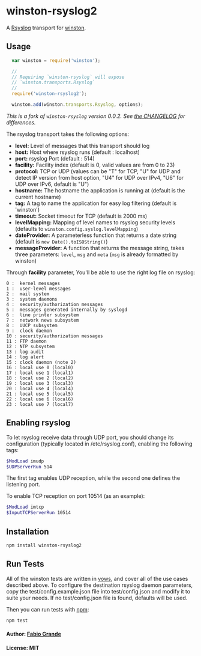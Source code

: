 # winston-rsyslog2

A [Rsyslog][0] transport for [winston][1].

## Usage
``` js
  var winston = require('winston');

  //
  // Requiring `winston-rsyslog` will expose 
  // `winston.transports.Rsyslog`
  //
  require('winston-rsyslog2');

  winston.add(winston.transports.Rsyslog, options);
```

*This is a fork of `winston-rsyslog` version 0.0.2. See [the CHANGELOG](./CHANGELOG.md) for differences.*

The rsyslog transport takes the following options:

* __level:__ Level of messages that this transport should log
* __host:__ Host where rsyslog runs (default : localhost)
* __port:__ rsyslog Port (default : 514)
* __facility:__ Facility index (default is 0, valid values are from 0 to 23)
* __protocol:__ TCP or UDP (values can be "T" for TCP, "U" for UDP and detect IP version from host option, "U4" for UDP over IPv4, "U6" for UDP over IPv6, default is "U")
* __hostname:__ The hostname the application is running at (default is the current hostname)
* __tag:__ A tag to name the application for easy log filtering (default is 'winston')
* __timeout:__ Socket timeout for TCP (default is 2000 ms)
* __levelMapping:__ Mapping of level names to rsyslog security levels (defaults to `winston.config.syslog.levelMapping`)
* __dateProvider:__ A parameterless function that returns a date string (default is `new Date().toISOString()`)
* __messageProvider:__ A function that returns the message string, takes three parameters: `level`, `msg` and `meta` (`msg` is already formatted by winston)

Through __facility__ parameter, You'll be able to use the right log file on rsyslog:

```
0 :  kernel messages
1 :  user-level messages
2 :  mail system
3 :  system daemons
4 :  security/authorization messages
5 :  messages generated internally by syslogd
6 :  line printer subsystem
7 :  network news subsystem
8 :  UUCP subsystem
9 :  clock daemon
10 : security/authorization messages
11 : FTP daemon
12 : NTP subsystem
13 : log audit
14 : log alert
15 : clock daemon (note 2)
16 : local use 0 (local0)
17 : local use 1 (local1)
18 : local use 2 (local2)
19 : local use 3 (local3)
20 : local use 4 (local4)
21 : local use 5 (local5)
22 : local use 6 (local6)
23 : local use 7 (local7)
```

## Enabling rsyslog
To let rsyslog receive data through UDP port, you should change its configuration (typically located in /etc/rsyslog.conf),
enabling the following tags:

``` bash
$ModLoad imudp
$UDPServerRun 514
```

The first tag enables UDP reception, while the second one defines the listening port.

To enable TCP reception on port 10514 (as an example):

``` bash
$ModLoad imtcp
$InputTCPServerRun 10514
```

## Installation

``` bash
npm install winston-rsyslog2
```

## Run Tests
All of the winston tests are written in [vows][3], and cover all of the use cases described above. 
To configure the destination rsyslog daemon parameters, copy the test/config.example.json file into test/config.json 
and modify it to suite your needs.
If no test/config.json file is found, defaults will be used.

Then you can run tests with [npm][4]:

``` bash
npm test
```

#### Author: [Fabio Grande](http://about.me/fgrande)
#### License: MIT

[0]: http://en.wikipedia.org/wiki/Rsyslog
[1]: https://github.com/flatiron/winston
[2]: https://github.com/indexzero/winston-loggly
[3]: http://vowsjs.org
[4]: http://npmjs.org

